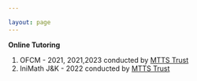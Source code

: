 ```yaml
---

layout: page
---
```

 **Online Tutoring**

1. OFCM - 2021, 2021,2023 conducted by [MTTS Trust](https://mtts.org.in/)
2. IniMath J&K - 2022 conducted by [MTTS Trust](https://mtts.org.in/)

